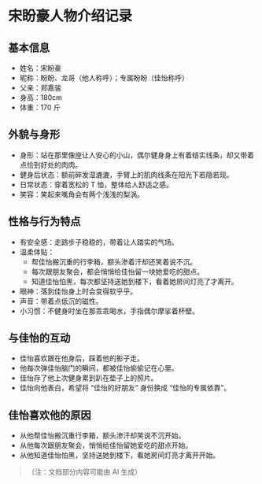 # 宋盼豪人物介绍记录

## 基本信息
- 姓名：宋盼豪
- 昵称：盼盼、龙哥（他人称呼）；专属盼盼（佳怡称呼）
- 父亲：郑嘉骏
- 身高：180cm
- 体重：170 斤

## 外貌与身形
- 身形：站在那里像座让人安心的小山，偶尔健身身上有着结实线条，却又带着点恰到好处的肉肉。
- 健身后状态：额前碎发湿漉漉，手臂上的肌肉线条在阳光下若隐若现。
- 日常状态：穿着宽松的 T 恤，整体给人舒适之感。
- 笑容：笑起来嘴角会有两个浅浅的梨涡。

## 性格与行为特点
- 有安全感：走路步子稳稳的，带着让人踏实的气场。
- 温柔体贴：
    - 帮佳怡搬沉重的行李箱，额头渗着汗却还笑着说不沉。
    - 每次跟朋友聚会，都会悄悄给佳怡留一块她爱吃的甜点。
    - 知道佳怡怕黑，每次都坚持送她到楼下，看着她房间灯亮了才离开。
- 眼神：落到佳怡身上时会变得软乎乎。
- 声音：带着点低沉的磁性。
- 小习惯：不健身时坐在那乖乖喝水，手指偶尔摩挲着杯壁。

## 与佳怡的互动
- 佳怡喜欢跟在他身后，踩着他的影子走。
- 他每次弹佳怡脑门的瞬间，都被佳怡偷偷记在心里。
- 佳怡存了他上次健身累到趴在垫子上的照片。
- 佳怡向他表白，希望将 “佳怡的好朋友” 身份换成 “佳怡的专属依靠”。

## 佳怡喜欢他的原因
- 从他帮佳怡搬沉重行李箱，额头渗汗却笑说不沉开始。
- 从他每次跟朋友聚会，悄悄给佳怡留她爱吃的甜点开始。
- 从他知道佳怡怕黑，坚持送她到楼下，看她房间灯亮才离开开始。

> （注：文档部分内容可能由 AI 生成）